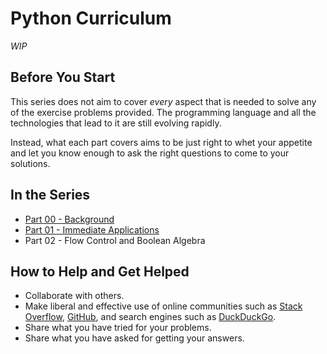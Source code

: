 # Python Curriculum

_WIP_

## Before You Start

This series does not aim to cover _every_ aspect that is needed to solve any of the exercise problems provided. The programming language and all the technologies that lead to it are still evolving rapidly.

Instead, what each part covers aims to be just right to whet your appetite and let you know enough to ask the right questions to come to your solutions.

## In the Series

* [Part 00 - Background](00-background.md)
* [Part 01 - Immediate Applications](01-immediate-applications.md)
* Part 02 - Flow Control and Boolean Algebra

## How to Help and Get Helped

* Collaborate with others.
* Make liberal and effective use of online communities such as [Stack Overflow](https://stackoverflow.com/), [GitHub](https://github.com/), and search engines such as [DuckDuckGo](https://duckduckgo.com/).
* Share what you have tried for your problems.
* Share what you have asked for getting your answers.

